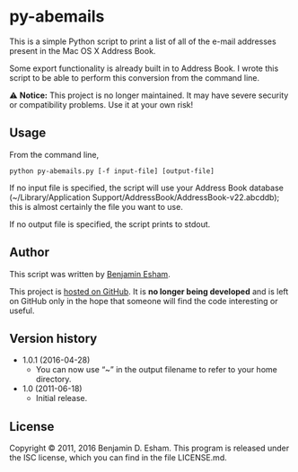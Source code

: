 # py-abemails

This is a simple Python script to print a list of all of the e-mail addresses present in the Mac OS X Address Book.

Some export functionality is already built in to Address Book.  I wrote this script to be able to perform this conversion from the command line.

⚠️ **Notice:** This project is no longer maintained. It may have severe security or compatibility problems. Use it at your own risk!

## Usage

From the command line,

    python py-abemails.py [-f input-file] [output-file]

If no input file is specified, the script will use your Address Book database (~/Library/Application Support/AddressBook/AddressBook-v22.abcddb); this is almost certainly the file you want to use.

If no output file is specified, the script prints to stdout.

## Author

This script was written by [Benjamin Esham](https://esham.io).

This project is [hosted on GitHub](https://github.com/bdesham/py-abemails). It is **no longer being developed** and is left on GitHub only in the hope that someone will find the code interesting or useful.

## Version history

* 1.0.1 (2016-04-28)
    - You can now use “~” in the output filename to refer to your home directory.
* 1.0 (2011-06-18)
    - Initial release.

## License

Copyright © 2011, 2016 Benjamin D. Esham. This program is released under the ISC license, which you can find in the file LICENSE.md.
